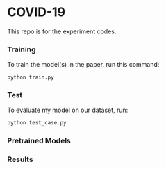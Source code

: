 # COVID-19
This repo is for the experiment codes.





### Training  
To train the model(s) in the paper, run this command:
```sh
python train.py
```


### Test
To evaluate my model on our dataset, run:
```sh
python test_case.py
```


### Pretrained Models


### Results





